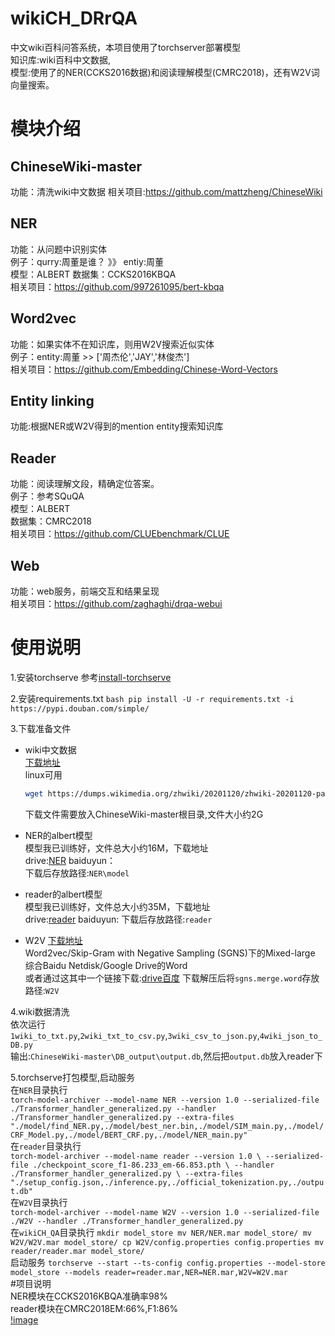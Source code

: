# wikiCH_DRrQA
中文wiki百科问答系统，本项目使用了torchserver部署模型  
知识库:wiki百科中文数据,  
模型:使用了的NER(CCKS2016数据)和阅读理解模型(CMRC2018)，还有W2V词向量搜索。  
# 模块介绍
## ChineseWiki-master
功能：清洗wiki中文数据
相关项目:https://github.com/mattzheng/ChineseWiki  
## NER
功能：从问题中识别实体  
例子：qurry:周董是谁？  》》 entiy:周董  
模型：ALBERT
数据集：CCKS2016KBQA  
相关项目：https://github.com/997261095/bert-kbqa
## Word2vec
功能：如果实体不在知识库，则用W2V搜索近似实体  
例子：entity:周董 >> ['周杰伦','JAY','林俊杰']  
相关项目：https://github.com/Embedding/Chinese-Word-Vectors
## Entity linking
功能:根据NER或W2V得到的mention entity搜索知识库  
## Reader
功能：阅读理解文段，精确定位答案。  
例子：参考SQuQA  
模型：ALBERT  
数据集：CMRC2018  
相关项目：https://github.com/CLUEbenchmark/CLUE
## Web
功能：web服务，前端交互和结果呈现  
相关项目：https://github.com/zaghaghi/drqa-webui
# 使用说明
1.安装torchserve
    参考[install-torchserve](https://github.com/pytorch/serve#install-torchserve)   
    
2.安装requirements.txt
    ```bash
    pip install -U -r requirements.txt -i https://pypi.douban.com/simple/```  
    
3.下载准备文件  
* wiki中文数据  
    [下载地址](https://dumps.wikimedia.org/zhwiki/)  
    linux可用    
    ```bash
    wget https://dumps.wikimedia.org/zhwiki/20201120/zhwiki-20201120-pages-articles-multistream.xml.bz2
    ```
    下载文件需要放入ChineseWiki-master根目录,文件大小约2G  
    
* NER的albert模型  
    模型我已训练好，文件总大小约16M，下载地址    
    drive:[NER](https://drive.google.com/file/d/14HWqT9LDuF9kvbKFI95TziiHSI9O2BL-/view?usp=sharing)
    baiduyun：  
    下载后存放路径:`NER\model`
* reader的albert模型  
    模型我已训练好，文件总大小约35M，下载地址    
    drive:[reader](https://drive.google.com/file/d/1rQnT4j95oHkEbS5oQi6ecLkuhjzM0lRO/view?usp=sharing)
    baiduyun:
    下载后存放路径:`reader`
* W2V
    [下载地址](https://github.com/Embedding/Chinese-Word-Vectors)  
    Word2vec/Skip-Gram with Negative Sampling (SGNS)下的Mixed-large 综合Baidu Netdisk/Google Drive的Word  
    或者通过这其中一个链接下载:[drive](https://drive.google.com/open?id=1Zh9ZCEu8_eSQ-qkYVQufQDNKPC4mtEKR)[百度](https://pan.baidu.com/s/1luy-GlTdqqvJ3j-A4FcIOw)
    下载解压后将`sgns.merge.word`存放路径:`W2V`   

4.wiki数据清洗    
    依次运行`1wiki_to_txt.py`,`2wiki_txt_to_csv.py`,`3wiki_csv_to_json.py`,`4wiki_json_to_DB.py`  
    输出:`ChineseWiki-master\DB_output\output.db`,然后把`output.db`放入reader下  

5.torchserve打包模型,启动服务  
    在`NER`目录执行  
    ```torch-model-archiver --model-name NER --version 1.0 --serialized-file ./Transformer_handler_generalized.py --handler ./Transformer_handler_generalized.py --extra-files "./model/find_NER.py,./model/best_ner.bin,./model/SIM_main.py,./model/CRF_Model.py,./model/BERT_CRF.py,./model/NER_main.py"```    
    在`reader`目录执行  
    ```torch-model-archiver --model-name reader --version 1.0 \
--serialized-file ./checkpoint_score_f1-86.233_em-66.853.pth \
--handler ./Transformer_handler_generalized.py \
--extra-files "./setup_config.json,./inference.py,./official_tokenization.py,./output.db"```  
    在`W2V`目录执行  
    ```torch-model-archiver --model-name W2V --version 1.0 --serialized-file ./W2V --handler ./Transformer_handler_generalized.py```  
    在`wikiCH_QA`目录执行
    ```mkdir model_store
mv NER/NER.mar model_store/
mv W2V/W2V.mar model_store/
cp W2V/config.properties config.properties
mv reader/reader.mar model_store/```  
    启动服务
    ```torchserve --start --ts-config config.properties --model-store model_store --models reader=reader.mar,NER=NER.mar,W2V=W2V.mar```  
#项目说明  
NER模块在CCKS2016KBQA准确率98%   
reader模块在CMRC2018EM:66%,F1:86%  
[!image](https://pic3.zhimg.com/80/v2-d878daa1f3d754c927319efd8dfe8e56_1440w.jpg) 

    
   
    
 
